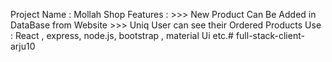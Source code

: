 Project Name  :  Mollah Shop
Features : >>> New Product Can Be Added in DataBase from Website 
           >>> Uniq User can see their Ordered Products
Use : React , express, node.js, bootstrap , material Ui etc.# full-stack-client-arju10
